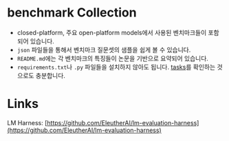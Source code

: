 # benchmark Collection
+ closed-platform, 주요 open-platform models에서 사용된 벤치마크들이 포함되어 있습니다.
+ `json` 파일들을 통해서 벤치마크 질문셋의 샘플을 쉽게 볼 수 있습니다.
+ `README.md`에는 각 벤치마크의 특징들이 논문을 기반으로 요약되어 있습니다.
+ `requirements.txt`나 `.py` 파일들을 설치하지 않아도 됩니다. [tasks](tasks)를 확인하는 것으로도 충분합니다.

# Links
LM Harness: [https://github.com/EleutherAI/lm-evaluation-harness](https://github.com/EleutherAI/lm-evaluation-harness)
